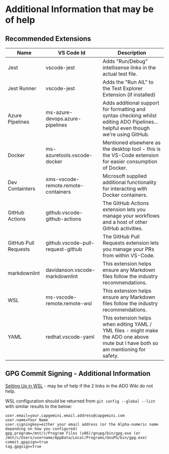 # Additional Information that may be of help

## Recommended Extensions

| Name                 | VS Code Id                          | Description                                                                                                                         |
| -------------------- | ----------------------------------- | ----------------------------------------------------------------------------------------------------------------------------------- |
| Jest                 | vscode-jest                         | Adds "Run/Debug" intellisense links in the actual test file.                                                                        |
| Jest Runner          | vscode-jest                         | Adds the "Run AlL" to the Test Explorer Extension (if installed)                                                                    |
| Azure Pipelines      | ms-azure-devops.azure-pipelines     | Adds additional support for formatting and syntax checking whilst editing ADO Pipelines... helpful even though we're using GitHub.  |
| Docker               | ms-azuretools.vscode-docker         | Mentioned elsewhere as the desktop tool - this is the VS-Code extension for easier consumption of Docker.                           |
| Dev Containters      | xms-vscode-remote.remote-containers | Microsoft supplied additional functionality for interacting with Docker containers.                                                 |
| GitHub Actions       | github.vscode-github-actions        | The GitHub Actions extension lets you manage your workflows and a host of other GitHub activities.                                  |
| GitHub Pull Requests | github.vscode-pull-request-github   | The GitHub Pull Requests extension lets you manage your PRs from within VS-Code.                                                    |
| markdownlint         | davidanson.vscode-markdownlint      | This extension helps ensure any Markdown files follow the industry recommendations.                                                 |
| WSL                  | ms-vscode-remote.remote-wsl         | This extension helps ensure any Markdown files follow the industry recommendations.                                                 |
| YAML                 | redhat.vscode-yaml                  | This extension helps when editing YAML / YML files - might make the ADO one above mute but I have both so am mentioning for safety. |

## GPG Commit Signing - Additional Information

[Setting Up in WSL](https://blog.jmorbegoso.com/post/configure-github-gpg-key-in-windows-and-wsl/) - may be of help if the 2 links in the ADO Wiki do not help.

WSL configuration should be returned from `git config --global --list` with similar results to the below:

```text
user.email=your.capgemini.email.address@capgemini.com
user.name=Your Name
user.signingkey=either your email address (or the Alpha-numeric name depending on how you configured)
gpg.program=/mnt/c/Program Files (x86)/gnupg/bin/gpg.exe (or /mnt/c/Users/username/AppData/Local/Programs/GnuPG/bin/gpg.exe)
commit.gpgsign=true
tag.gpgsign=true
```
